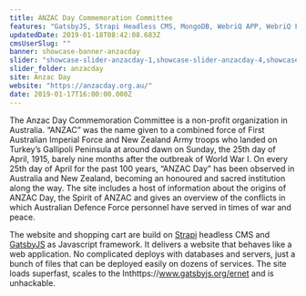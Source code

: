 ```yaml
---
title: ANZAC Day Commemoration Committee
features: "GatsbyJS, Strapi Headless CMS, MongoDB, WebriQ APP, WebriQ Forms"
updatedDate: 2019-01-18T08:42:08.683Z
cmsUserSlug: ""
banner: showcase-banner-anzacday
slider: "showcase-slider-anzacday-1,showcase-slider-anzacday-4,showcase-slider-anzacday-3,showcase-slider-anzacday-2"
slider_folder: anzacday
site: Anzac Day
website: "https://anzacday.org.au/"
date: 2019-01-17T16:00:00.000Z
---
```


The Anzac Day Commemoration Committee is a non-profit organization in Australia. “ANZAC” was the name given to a combined force of First Australian Imperial Force and New Zealand Army troops who landed on Turkey’s Gallipoli Peninsula at around dawn on Sunday, the 25th day of April, 1915, barely nine months after the outbreak of World War I. On every 25th day of April for the past 100 years, “ANZAC Day” has been observed in Australia and New Zealand, becoming an honoured and sacred institution along the way. The site includes a host of information about the origins of ANZAC Day, the Spirit of ANZAC and gives an overview of the conflicts in which Australian Defence Force personnel have served in times of war and peace.

The website and shopping cart are build on [Strapi](https://strapi.io/) headless CMS and [GatsbyJS](https://www.gatsbyjs.org/) as Javascript framework. It delivers a website that behaves like a web application. No complicated deploys with databases and servers, just a bunch of files that can be deployed easily on dozens of services. The site loads superfast, scales to the Inthttps://www.gatsbyjs.org/ernet and is unhackable. 

